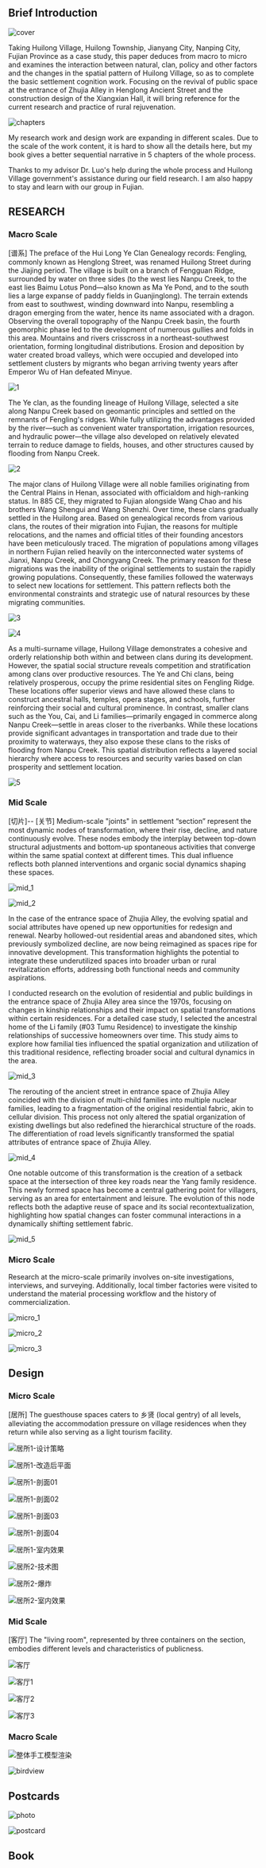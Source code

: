## Brief Introduction


![cover](cover.png)


Taking Huilong Village, Huilong Township, Jianyang City, Nanping City, Fujian Province as a case study, this paper deduces from macro to micro and examines the interaction between natural, clan, policy and other factors and the changes in the spatial pattern of Huilong Village, so as to complete the basic settlement cognition work. Focusing on the revival of public space at the entrance of Zhujia Alley in Henglong Ancient Street and the construction design of the Xiangxian Hall, it will bring reference for the current research and practice of rural rejuvenation.

![chapters](chapters.png)

My research work and design work are expanding in different scales. Due to the scale of the work content, it is hard to show all the details here, but my book gives a better sequential narrative in 5 chapters of the whole process.

Thanks to my advisor Dr. Luo's help during the whole process and Huilong Village government's assistance during our field research. I am also happy to stay and learn with our group in Fujian.


## RESEARCH
### Macro Scale
[谱系] The preface of the Hui Long Ye Clan Genealogy records: Fengling, commonly known as Henglong Street, was renamed Huilong Street during the Jiajing period. The village is built on a branch of Fengguan Ridge, surrounded by water on three sides (to the west lies Nanpu Creek, to the east lies Baimu Lotus Pond—also known as Ma Ye Pond, and to the south lies a large expanse of paddy fields in Guanjinglong). The terrain extends from east to southwest, winding downward into Nanpu, resembling a dragon emerging from the water, hence its name associated with a dragon. Observing the overall topography of the Nanpu Creek basin, the fourth geomorphic phase led to the development of numerous gullies and folds in this area. Mountains and rivers crisscross in a northeast-southwest orientation, forming longitudinal distributions. Erosion and deposition by water created broad valleys, which were occupied and developed into settlement clusters by migrants who began arriving twenty years after Emperor Wu of Han defeated Minyue. 

![1](1.png)


The Ye clan, as the founding lineage of Huilong Village, selected a site along Nanpu Creek based on geomantic principles and settled on the remnants of Fengling's ridges. While fully utilizing the advantages provided by the river—such as convenient water transportation, irrigation resources, and hydraulic power—the village also developed on relatively elevated terrain to reduce damage to fields, houses, and other structures caused by flooding from Nanpu Creek.

![2](2.png)

The major clans of Huilong Village were all noble families originating from the Central Plains in Henan, associated with officialdom and high-ranking status. In 885 CE, they migrated to Fujian alongside Wang Chao and his brothers Wang Shengui and Wang Shenzhi. Over time, these clans gradually settled in the Huilong area. Based on genealogical records from various clans, the routes of their migration into Fujian, the reasons for multiple relocations, and the names and official titles of their founding ancestors have been meticulously traced.
The migration of populations among villages in northern Fujian relied heavily on the interconnected water systems of Jianxi, Nanpu Creek, and Chongyang Creek. The primary reason for these migrations was the inability of the original settlements to sustain the rapidly growing populations. Consequently, these families followed the waterways to select new locations for settlement. This pattern reflects both the environmental constraints and strategic use of natural resources by these migrating communities.


![3](3.png)

![4](4.png)

As a multi-surname village, Huilong Village demonstrates a cohesive and orderly relationship both within and between clans during its development. However, the spatial social structure reveals competition and stratification among clans over productive resources. The Ye and Chi clans, being relatively prosperous, occupy the prime residential sites on Fengling Ridge. These locations offer superior views and have allowed these clans to construct ancestral halls, temples, opera stages, and schools, further reinforcing their social and cultural prominence.
In contrast, smaller clans such as the You, Cai, and Li families—primarily engaged in commerce along Nanpu Creek—settle in areas closer to the riverbanks. While these locations provide significant advantages in transportation and trade due to their proximity to waterways, they also expose these clans to the risks of flooding from Nanpu Creek. This spatial distribution reflects a layered social hierarchy where access to resources and security varies based on clan prosperity and settlement location.

![5](5.png)

### Mid Scale
[切片]-- [关节] Medium-scale "joints" in settlement “section” represent the most dynamic nodes of transformation, where their rise, decline, and nature continuously evolve. These nodes embody the interplay between top-down structural adjustments and bottom-up spontaneous activities that converge within the same spatial context at different times. This dual influence reflects both planned interventions and organic social dynamics shaping these spaces.


![mid_1](mid_1.png)

![mid_2](mid_2.png)


In the case of the entrance space of Zhujia Alley, the evolving spatial and social attributes have opened up new opportunities for redesign and renewal. Nearby hollowed-out residential areas and abandoned sites, which previously symbolized decline, are now being reimagined as spaces ripe for innovative development. This transformation highlights the potential to integrate these underutilized spaces into broader urban or rural revitalization efforts, addressing both functional needs and community aspirations.

I conducted research on the evolution of residential and public buildings in the entrance space of Zhujia Alley area since the 1970s, focusing on changes in kinship relationships and their impact on spatial transformations within certain residences. For a detailed case study, I selected the ancestral home of the Li family (#03 Tumu Residence) to investigate the kinship relationships of successive homeowners over time. This study aims to explore how familial ties influenced the spatial organization and utilization of this traditional residence, reflecting broader social and cultural dynamics in the area.


![mid_3](mid_3.png)

The rerouting of the ancient street in entrance space of Zhujia Alley coincided with the division of multi-child families into multiple nuclear families, leading to a fragmentation of the original residential fabric, akin to cellular division. This process not only altered the spatial organization of existing dwellings but also redefined the hierarchical structure of the roads. The differentiation of road levels significantly transformed the spatial attributes of entrance space of Zhujia Alley.



![mid_4](mid_4.png)


One notable outcome of this transformation is the creation of a setback space at the intersection of three key roads near the Yang family residence. This newly formed space has become a central gathering point for villagers, serving as an area for entertainment and leisure. The evolution of this node reflects both the adaptive reuse of space and its social recontextualization, highlighting how spatial changes can foster communal interactions in a dynamically shifting settlement fabric.



![mid_5](mid_5.png)


### Micro Scale
Research at the micro-scale primarily involves on-site investigations, interviews, and surveying. Additionally, local timber factories were visited to understand the material processing workflow and the history of commercialization.

![micro_1](micro_1.png)

![micro_2](micro_2.png)

![micro_3](micro_3.png)

## Design
### Micro Scale
[居所] The guesthouse spaces caters to 乡贤 (local gentry) of all levels, alleviating the accommodation pressure on village residences when they return while also serving as a light tourism facility.

![居所1-设计策略](居所1-设计策略.png)

![居所1-改造后平面](居所1-改造后平面.png)

![居所1-剖面01](居所1-剖面01.png)

![居所1-剖面02](居所1-剖面02.png)

![居所1-剖面03](居所1-剖面03.png)


![居所1-剖面04](居所1-剖面04.png)

![居所1-室内效果](居所1-室内效果.png)

![居所2-技术图](居所2-技术图.png)

![居所2-爆炸](居所2-爆炸.png)


![居所2-室内效果](居所2-室内效果.png)





### Mid Scale

[客厅] The "living room", represented by three containers on the section, embodies different levels and characteristics of publicness.

![客厅](客厅.png)

![客厅1](客厅1.png)

![客厅2](客厅2.png)

![客厅3](客厅3.png)

### Macro Scale


![整体手工模型渲染](整体手工模型渲染.png)

![birdview](birdview.png)



## Postcards
![photo](photo.png)

![postcard](postcard.png)


## Book
